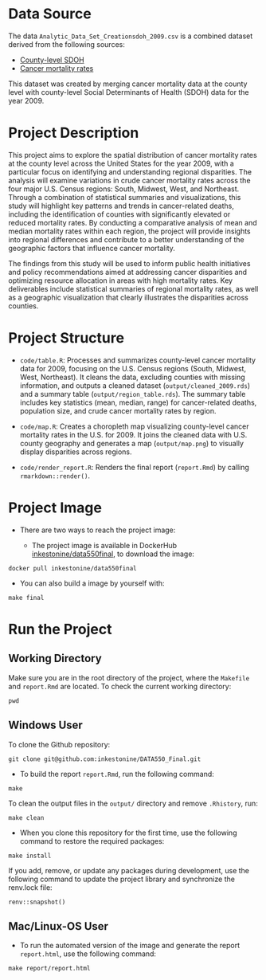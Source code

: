 # Data Source

The data `Analytic_Data_Set_Creationsdoh_2009.csv` is a combined dataset derived from the following sources:
- [County-level SDOH](https://www.ahrq.gov/sdoh/data-analytics/sdoh-data.html)
- [Cancer mortality rates](https://wonder.cdc.gov/ucd-icd10.html)

This dataset was created by merging cancer mortality data at the county level with county-level Social Determinants of Health (SDOH) data for the year 2009.


# Project Description

This project aims to explore the spatial distribution of cancer mortality rates at the county level across the United States for the year 2009, with a particular focus on identifying and understanding regional disparities. The analysis will examine variations in crude cancer mortality rates across the four major U.S. Census regions: South, Midwest, West, and Northeast. Through a combination of statistical summaries and visualizations, this study will highlight key patterns and trends in cancer-related deaths, including the identification of counties with significantly elevated or reduced mortality rates. By conducting a comparative analysis of mean and median mortality rates within each region, the project will provide insights into regional differences and contribute to a better understanding of the geographic factors that influence cancer mortality.

The findings from this study will be used to inform public health initiatives and policy recommendations aimed at addressing cancer disparities and optimizing resource allocation in areas with high mortality rates. Key deliverables include statistical summaries of regional mortality rates, as well as a geographic visualization that clearly illustrates the disparities across counties.

# Project Structure

- `code/table.R`: Processes and summarizes county-level cancer mortality data for 2009, focusing on the U.S. Census regions (South, Midwest, West, Northeast). It cleans the data, excluding counties with missing information, and outputs a cleaned dataset (`output/cleaned_2009.rds`) and a summary table (`output/region_table.rds`). The summary table includes key statistics (mean, median, range) for cancer-related deaths, population size, and crude cancer mortality rates by region.

- `code/map.R`: Creates a choropleth map visualizing county-level cancer mortality rates in the U.S. for 2009. It joins the cleaned data with U.S. county geography and generates a map (`output/map.png`) to visually display disparities across regions.

- `code/render_report.R`: Renders the final report (`report.Rmd`) by calling `rmarkdown::render()`.


# Project Image

- There are two ways to reach the project image:

  - The project image is available in DockerHub [inkestonine/data550final](https://hub.docker.com/r/inkestonine/data550final), to download the image:
```{bash}
docker pull inkestonine/data550final
```

  - You can also build a image by yourself with:
```{bash}
make final
```

# Run the Project

## Working Directory
Make sure you are in the root directory of the project, where the `Makefile` and `report.Rmd` are located. To check the current working directory:
```{bash}
pwd
```

## Windows User
To clone the Github repository:
```{bash}
git clone git@github.com:inkestonine/DATA550_Final.git
```

- To build the report `report.Rmd`, run the following command:
```{bash}
make
```

To clean the output files in the `output/` directory and remove `.Rhistory`, run:

```{bash}
make clean
```

- When you clone this repository for the first time, use the following command to restore the required packages:

```{bash}
make install
```

If you add, remove, or update any packages during development, use the following command to update the project library and synchronize the renv.lock file:

```{r}
renv::snapshot()
```

## Mac/Linux-OS User


- To run the automated version of the image and generate the report `report.html`, use the following command:
```{bash}
make report/report.html
```